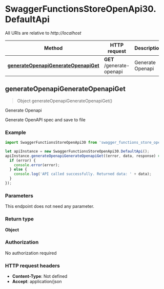 # SwaggerFunctionsStoreOpenApi30.DefaultApi

All URIs are relative to *http://localhost*

Method | HTTP request | Description
------------- | ------------- | -------------
[**generateOpenapiGenerateOpenapiGet**](DefaultApi.md#generateOpenapiGenerateOpenapiGet) | **GET** /generate-openapi | Generate Openapi



## generateOpenapiGenerateOpenapiGet

> Object generateOpenapiGenerateOpenapiGet()

Generate Openapi

Generate OpenAPI spec and save to file

### Example

```javascript
import SwaggerFunctionsStoreOpenApi30 from 'swagger_functions_store_open_api_3_0';

let apiInstance = new SwaggerFunctionsStoreOpenApi30.DefaultApi();
apiInstance.generateOpenapiGenerateOpenapiGet((error, data, response) => {
  if (error) {
    console.error(error);
  } else {
    console.log('API called successfully. Returned data: ' + data);
  }
});
```

### Parameters

This endpoint does not need any parameter.

### Return type

**Object**

### Authorization

No authorization required

### HTTP request headers

- **Content-Type**: Not defined
- **Accept**: application/json

